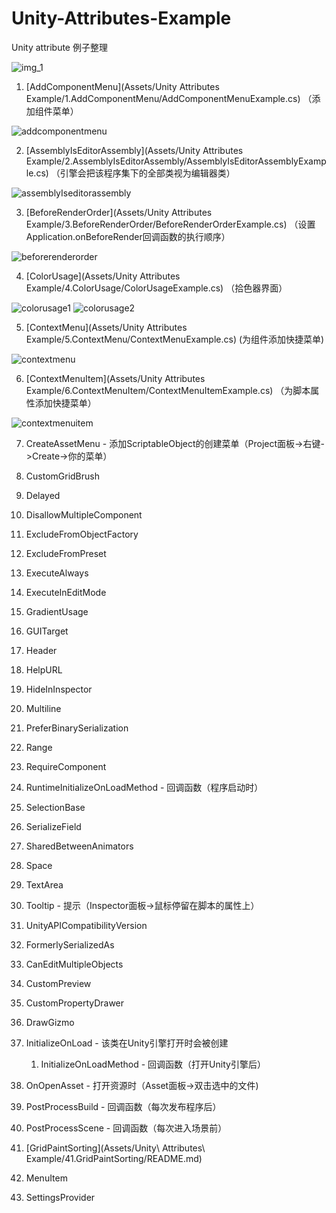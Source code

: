 # Unity-Attributes-Example

 Unity attribute 例子整理

![img_1](img/example_list.jpg)

1. [AddComponentMenu](Assets/Unity Attributes Example/1.AddComponentMenu/AddComponentMenuExample.cs) （添加组件菜单）

![addcomponentmenu](img/addcomponentmenu.jpg)
 
2. [AssemblyIsEditorAssembly](Assets/Unity Attributes Example/2.AssemblyIsEditorAssembly/AssemblyIsEditorAssemblyExample.cs) （引擎会把该程序集下的全部类视为编辑器类）

![assemblyIseditorassembly](img/assemblyIseditorassembly.gif)

3. [BeforeRenderOrder](Assets/Unity Attributes Example/3.BeforeRenderOrder/BeforeRenderOrderExample.cs) （设置Application.onBeforeRender回调函数的执行顺序）

![beforerenderorder](img/beforerenderorder.jpg)

4. [ColorUsage](Assets/Unity Attributes Example/4.ColorUsage/ColorUsageExample.cs) （拾色器界面）

![colorusage1](img/colorusage1.jpg)
![colorusage2](img/colorusage2.jpg)

5. [ContextMenu](Assets/Unity Attributes Example/5.ContextMenu/ContextMenuExample.cs) (为组件添加快捷菜单)

![contextmenu](img/contextmenu.gif)

6. [ContextMenuItem](Assets/Unity Attributes Example/6.ContextMenuItem/ContextMenuItemExample.cs)  （为脚本属性添加快捷菜单）

![contextmenuitem](img/contextmenuitem.gif)

7. CreateAssetMenu - 添加ScriptableObject的创建菜单（Project面板->右键->Create->你的菜单）

8. CustomGridBrush

9. Delayed

10. DisallowMultipleComponent

11. ExcludeFromObjectFactory

12. ExcludeFromPreset

13. ExecuteAlways

14. ExecuteInEditMode

15. GradientUsage

16. GUITarget

17. Header

18. HelpURL

19. HideInInspector

20. Multiline

21. PreferBinarySerialization

22. Range

23. RequireComponent

24. RuntimeInitializeOnLoadMethod - 回调函数（程序启动时）

25. SelectionBase

26. SerializeField

27. SharedBetweenAnimators

28. Space

29. TextArea

30. Tooltip - 提示（Inspector面板->鼠标停留在脚本的属性上）

31. UnityAPICompatibilityVersion

32. FormerlySerializedAs

33. CanEditMultipleObjects

34. CustomPreview

35. CustomPropertyDrawer

36. DrawGizmo

37. InitializeOnLoad - 该类在Unity引擎打开时会被创建

	1. InitializeOnLoadMethod - 回调函数（打开Unity引擎后）

38. OnOpenAsset - 打开资源时（Asset面板->双击选中的文件)

39. PostProcessBuild - 回调函数（每次发布程序后）

40. PostProcessScene - 回调函数（每次进入场景前）

41. [GridPaintSorting](Assets/Unity\ Attributes\ Example/41.GridPaintSorting/README.md)

42. MenuItem

43. SettingsProvider 
